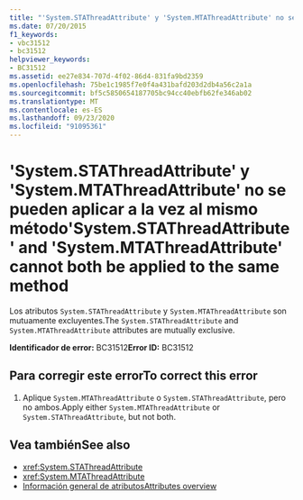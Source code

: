 ```yaml
---
title: "'System.STAThreadAttribute' y 'System.MTAThreadAttribute' no se pueden aplicar a la vez al mismo método"
ms.date: 07/20/2015
f1_keywords:
- vbc31512
- bc31512
helpviewer_keywords:
- BC31512
ms.assetid: ee27e834-707d-4f02-86d4-831fa9bd2359
ms.openlocfilehash: 75be1c1985f7e0f4a431bafd203d2db4a56c2a1a
ms.sourcegitcommit: bf5c5850654187705bc94cc40ebfb62fe346ab02
ms.translationtype: MT
ms.contentlocale: es-ES
ms.lasthandoff: 09/23/2020
ms.locfileid: "91095361"
---
```

# <a name="systemstathreadattribute-and-systemmtathreadattribute-cannot-both-be-applied-to-the-same-method"></a><span data-ttu-id="99bb3-102">'System.STAThreadAttribute' y 'System.MTAThreadAttribute' no se pueden aplicar a la vez al mismo método</span><span class="sxs-lookup"><span data-stu-id="99bb3-102">'System.STAThreadAttribute' and 'System.MTAThreadAttribute' cannot both be applied to the same method</span></span>

<span data-ttu-id="99bb3-103">Los atributos `System.STAThreadAttribute` y `System.MTAThreadAttribute` son mutuamente excluyentes.</span><span class="sxs-lookup"><span data-stu-id="99bb3-103">The `System.STAThreadAttribute` and `System.MTAThreadAttribute` attributes are mutually exclusive.</span></span>  
  
 <span data-ttu-id="99bb3-104">**Identificador de error:** BC31512</span><span class="sxs-lookup"><span data-stu-id="99bb3-104">**Error ID:** BC31512</span></span>  
  
## <a name="to-correct-this-error"></a><span data-ttu-id="99bb3-105">Para corregir este error</span><span class="sxs-lookup"><span data-stu-id="99bb3-105">To correct this error</span></span>  
  
1. <span data-ttu-id="99bb3-106">Aplique `System.MTAThreadAttribute` o `System.STAThreadAttribute`, pero no ambos.</span><span class="sxs-lookup"><span data-stu-id="99bb3-106">Apply either `System.MTAThreadAttribute` or `System.STAThreadAttribute`, but not both.</span></span>  
  
## <a name="see-also"></a><span data-ttu-id="99bb3-107">Vea también</span><span class="sxs-lookup"><span data-stu-id="99bb3-107">See also</span></span>

- <xref:System.STAThreadAttribute>
- <xref:System.MTAThreadAttribute>
- [<span data-ttu-id="99bb3-108">Información general de atributos</span><span class="sxs-lookup"><span data-stu-id="99bb3-108">Attributes overview</span></span>](../programming-guide/concepts/attributes/index.md)
